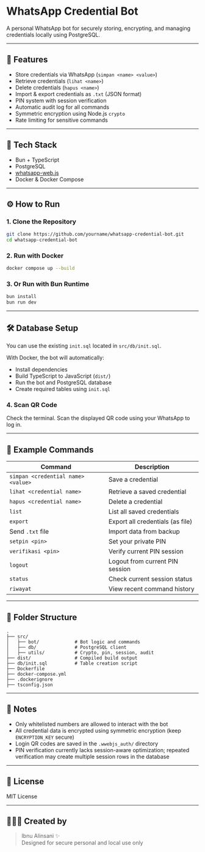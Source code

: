 # WhatsApp Credential Bot

A personal WhatsApp bot for securely storing, encrypting, and managing credentials locally using PostgreSQL.

---

## 🚀 Features

- Store credentials via WhatsApp (`simpan <name> <value>`)
- Retrieve credentials (`lihat <name>`)
- Delete credentials (`hapus <name>`)
- Import & export credentials as `.txt` (JSON format)
- PIN system with session verification
- Automatic audit log for all commands
- Symmetric encryption using Node.js `crypto`
- Rate limiting for sensitive commands

---

## 🧱 Tech Stack

- Bun + TypeScript
- PostgreSQL
- [whatsapp-web.js](https://github.com/pedroslopez/whatsapp-web.js)
- Docker & Docker Compose

---

## ⚙️ How to Run

### 1. Clone the Repository
```bash
git clone https://github.com/yourname/whatsapp-credential-bot.git
cd whatsapp-credential-bot
```

### 2. Run with Docker
```bash
docker compose up --build
```

### 3. Or Run with Bun Runtime
```bash
bun install
bun run dev
```

---

## 🛠️ Database Setup

You can use the existing `init.sql` located in `src/db/init.sql`.

With Docker, the bot will automatically:
- Install dependencies
- Build TypeScript to JavaScript (`dist/`)
- Run the bot and PostgreSQL database
- Create required tables using `init.sql`

### 4. Scan QR Code
Check the terminal. Scan the displayed QR code using your WhatsApp to log in.

---

## 🔐 Example Commands

| Command                        | Description                           |
|-------------------------------|---------------------------------------|
| `simpan <credential name> <value>` | Save a credential                    |
| `lihat <credential name>`         | Retrieve a saved credential          |
| `hapus <credential name>`         | Delete a credential                  |
| `list`                           | List all saved credentials           |
| `export`                         | Export all credentials (as file)     |
| Send `.txt` file                 | Import data from backup              |
| `setpin <pin>`                   | Set your private PIN                 |
| `verifikasi <pin>`              | Verify current PIN session           |
| `logout`                         | Logout from current PIN session      |
| `status`                         | Check current session status         |
| `riwayat`                        | View recent command history          |

---

## 📁 Folder Structure

```
.
├── src/
│   ├── bot/             # Bot logic and commands
│   ├── db/              # PostgreSQL client
│   ├── utils/           # Crypto, pin, session, audit
├── dist/                # Compiled build output
├── db/init.sql          # Table creation script
├── Dockerfile
├── docker-compose.yml
├── .dockerignore
├── tsconfig.json
```

---

## 📝 Notes

- Only whitelisted numbers are allowed to interact with the bot
- All credential data is encrypted using symmetric encryption (keep `ENCRYPTION_KEY` secure)
- Login QR codes are saved in the `.wwebjs_auth/` directory
- PIN verification currently lacks session-aware optimization; repeated verification may create multiple session rows in the database

---

## 📌 License

MIT License

---

## 🙋🏻‍♂️ Created by

> Ibnu Alinsani ✨  
> Designed for secure personal and local use only

